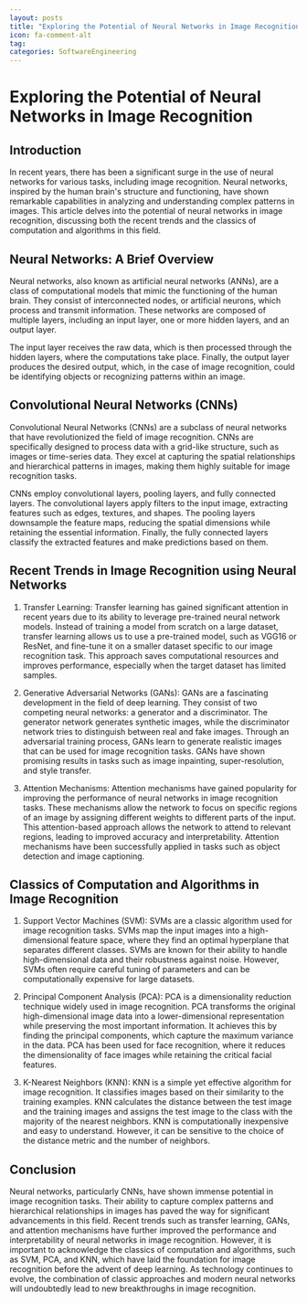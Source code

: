 ```yaml
---
layout: posts
title: "Exploring the Potential of Neural Networks in Image Recognition"
icon: fa-comment-alt
tag:      
categories: SoftwareEngineering
---
```



# Exploring the Potential of Neural Networks in Image Recognition

## Introduction

In recent years, there has been a significant surge in the use of neural networks for various tasks, including image recognition. Neural networks, inspired by the human brain's structure and functioning, have shown remarkable capabilities in analyzing and understanding complex patterns in images. This article delves into the potential of neural networks in image recognition, discussing both the recent trends and the classics of computation and algorithms in this field.

## Neural Networks: A Brief Overview

Neural networks, also known as artificial neural networks (ANNs), are a class of computational models that mimic the functioning of the human brain. They consist of interconnected nodes, or artificial neurons, which process and transmit information. These networks are composed of multiple layers, including an input layer, one or more hidden layers, and an output layer.

The input layer receives the raw data, which is then processed through the hidden layers, where the computations take place. Finally, the output layer produces the desired output, which, in the case of image recognition, could be identifying objects or recognizing patterns within an image.

## Convolutional Neural Networks (CNNs)

Convolutional Neural Networks (CNNs) are a subclass of neural networks that have revolutionized the field of image recognition. CNNs are specifically designed to process data with a grid-like structure, such as images or time-series data. They excel at capturing the spatial relationships and hierarchical patterns in images, making them highly suitable for image recognition tasks.

CNNs employ convolutional layers, pooling layers, and fully connected layers. The convolutional layers apply filters to the input image, extracting features such as edges, textures, and shapes. The pooling layers downsample the feature maps, reducing the spatial dimensions while retaining the essential information. Finally, the fully connected layers classify the extracted features and make predictions based on them.

## Recent Trends in Image Recognition using Neural Networks

1. Transfer Learning: Transfer learning has gained significant attention in recent years due to its ability to leverage pre-trained neural network models. Instead of training a model from scratch on a large dataset, transfer learning allows us to use a pre-trained model, such as VGG16 or ResNet, and fine-tune it on a smaller dataset specific to our image recognition task. This approach saves computational resources and improves performance, especially when the target dataset has limited samples.

2. Generative Adversarial Networks (GANs): GANs are a fascinating development in the field of deep learning. They consist of two competing neural networks: a generator and a discriminator. The generator network generates synthetic images, while the discriminator network tries to distinguish between real and fake images. Through an adversarial training process, GANs learn to generate realistic images that can be used for image recognition tasks. GANs have shown promising results in tasks such as image inpainting, super-resolution, and style transfer.

3. Attention Mechanisms: Attention mechanisms have gained popularity for improving the performance of neural networks in image recognition tasks. These mechanisms allow the network to focus on specific regions of an image by assigning different weights to different parts of the input. This attention-based approach allows the network to attend to relevant regions, leading to improved accuracy and interpretability. Attention mechanisms have been successfully applied in tasks such as object detection and image captioning.

## Classics of Computation and Algorithms in Image Recognition

1. Support Vector Machines (SVM): SVMs are a classic algorithm used for image recognition tasks. SVMs map the input images into a high-dimensional feature space, where they find an optimal hyperplane that separates different classes. SVMs are known for their ability to handle high-dimensional data and their robustness against noise. However, SVMs often require careful tuning of parameters and can be computationally expensive for large datasets.

2. Principal Component Analysis (PCA): PCA is a dimensionality reduction technique widely used in image recognition. PCA transforms the original high-dimensional image data into a lower-dimensional representation while preserving the most important information. It achieves this by finding the principal components, which capture the maximum variance in the data. PCA has been used for face recognition, where it reduces the dimensionality of face images while retaining the critical facial features.

3. K-Nearest Neighbors (KNN): KNN is a simple yet effective algorithm for image recognition. It classifies images based on their similarity to the training examples. KNN calculates the distance between the test image and the training images and assigns the test image to the class with the majority of the nearest neighbors. KNN is computationally inexpensive and easy to understand. However, it can be sensitive to the choice of the distance metric and the number of neighbors.

## Conclusion

Neural networks, particularly CNNs, have shown immense potential in image recognition tasks. Their ability to capture complex patterns and hierarchical relationships in images has paved the way for significant advancements in this field. Recent trends such as transfer learning, GANs, and attention mechanisms have further improved the performance and interpretability of neural networks in image recognition. However, it is important to acknowledge the classics of computation and algorithms, such as SVM, PCA, and KNN, which have laid the foundation for image recognition before the advent of deep learning. As technology continues to evolve, the combination of classic approaches and modern neural networks will undoubtedly lead to new breakthroughs in image recognition.